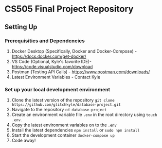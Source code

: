 # CS505 Final Project Repository

## Setting Up

### Prerequisities and Dependencies

1. Docker Desktop (Specifically, Docker and Docker-Compose) - https://docs.docker.com/get-docker/
2. VS Code (Optional, Kyle's favorite IDE)- https://code.visualstudio.com/download
3. Postman (Testing API Calls) - https://www.postman.com/downloads/
4. Latest Environment Variables - Contact Kyle

### Set up your local development environment

1. Clone the latest version of the repository `git clone https://github.com/glitchkyle/database-project.git`
2. Navigate to the repository `cd database-project`
3. Create an environment variable file `.env` in the root directory using `touch .env`.
4. Copy the latest environment variables on to the `.env`
5. Install the latest dependencies `npm install` or `sudo npm install`
6. Start the development container `docker-compose up`
7. Code away!